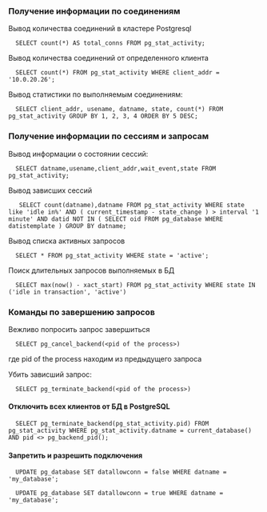 ### Получение информации по соединениям

Вывод количества соединений в кластере Postgresql

      SELECT count(*) AS total_conns FROM pg_stat_activity;
      
Вывод количества соединений от определенного клиента

      SELECT count(*) FROM pg_stat_activity WHERE client_addr = '10.0.20.26';
      
Вывод статистики по выполняемым соединениям:

      SELECT client_addr, usename, datname, state, count(*) FROM pg_stat_activity GROUP BY 1, 2, 3, 4 ORDER BY 5 DESC;
      
### Получение информации по сессиям и запросам    
      
 Вывод информации о состоянии сессий:
 
      SELECT datname,usename,client_addr,wait_event,state FROM pg_stat_activity;
      
 Вывод зависших сессий
 
       SELECT count(datname),datname FROM pg_stat_activity WHERE state like 'idle in%' AND ( current_timestamp - state_change ) > interval '1 minute' AND datid NOT IN ( SELECT oid FROM pg_database WHERE datistemplate ) GROUP BY datname;

Вывод списка активных запросов 

      SELECT * FROM pg_stat_activity WHERE state = 'active';
      
Поиск длительных запросов выполняемых в БД

      SELECT max(now() - xact_start) FROM pg_stat_activity WHERE state IN ('idle in transaction', 'active')
      
### Команды по завершению запросов        

Вежливо попросить запрос завершиться

      SELECT pg_cancel_backend(<pid of the process>)
     
где pid of the process находим из предыдущего запроса 
      
Убить зависший запрос:

      SELECT pg_terminate_backend(<pid of the process>)

#### Отключить всех клиентов от БД в PostgreSQL

      SELECT pg_terminate_backend(pg_stat_activity.pid) FROM pg_stat_activity WHERE pg_stat_activity.datname = current_database() AND pid <> pg_backend_pid();
      
#### Запретить и разрешить подключения      

      UPDATE pg_database SET datallowconn = false WHERE datname = 'my_database';
      
      UPDATE pg_database SET datallowconn = true WHERE datname = 'my_database';

